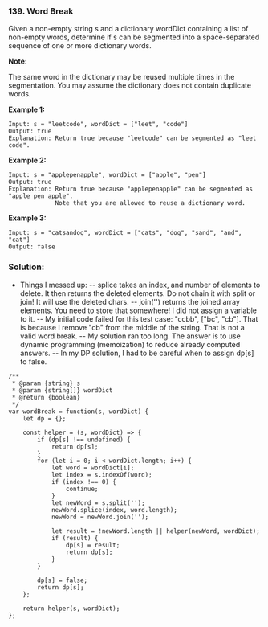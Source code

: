 ### 139. Word Break

Given a non-empty string s and a dictionary wordDict containing a list of non-empty words, determine if s can be segmented into a space-separated sequence of one or more dictionary words.

**Note:**

The same word in the dictionary may be reused multiple times in the segmentation.
You may assume the dictionary does not contain duplicate words.


**Example 1:**
```
Input: s = "leetcode", wordDict = ["leet", "code"]
Output: true
Explanation: Return true because "leetcode" can be segmented as "leet code".
```

**Example 2:**
```
Input: s = "applepenapple", wordDict = ["apple", "pen"]
Output: true
Explanation: Return true because "applepenapple" can be segmented as "apple pen apple".
             Note that you are allowed to reuse a dictionary word.
```

**Example 3:**
```
Input: s = "catsandog", wordDict = ["cats", "dog", "sand", "and", "cat"]
Output: false
```

### Solution:
* Things I messed up:
-- splice takes an index, and number of elements to delete. It then returns the deleted elements. Do not chain it with split or join! It will use the 
deleted chars.
-- join('') returns the joined array elements. You need to store that somewhere! I did not assign a variable to it.
-- My initial code failed for this test case: "ccbb", ["bc", "cb"]. That is because I remove "cb" from the middle of the string. That is not a valid
word break.
-- My solution ran too long. The answer is to use dynamic programming (memoization) to reduce already computed answers.
-- In my DP solution, I had to be careful when to assign dp[s] to false.
```
/**
 * @param {string} s
 * @param {string[]} wordDict
 * @return {boolean}
 */
var wordBreak = function(s, wordDict) {
    let dp = {};
    
    const helper = (s, wordDict) => {
        if (dp[s] !== undefined) {
            return dp[s];
        }
        for (let i = 0; i < wordDict.length; i++) {
            let word = wordDict[i];
            let index = s.indexOf(word);
            if (index !== 0) {
                continue;
            }
            let newWord = s.split('');
            newWord.splice(index, word.length);
            newWord = newWord.join('');
            
            let result = !newWord.length || helper(newWord, wordDict);
            if (result) {
                dp[s] = result;
                return dp[s];                
            }
        }
        
        dp[s] = false;
        return dp[s];
    };
    
    return helper(s, wordDict);
};
```
